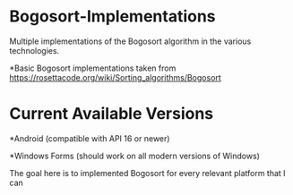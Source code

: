 # Bogosort-Implementations
Multiple implementations of the Bogosort algorithm in the various technologies.

*Basic Bogosort implementations taken from https://rosettacode.org/wiki/Sorting_algorithms/Bogosort

# Current Available Versions
*Android (compatible with API 16 or newer)

*Windows Forms (should work on all modern versions of Windows)

The goal here is to implemented Bogosort for every relevant platform that I can
